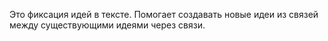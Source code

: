 Это фиксация идей в тексте. Помогает создавать новые идеи из связей между существующими идеями через связи.